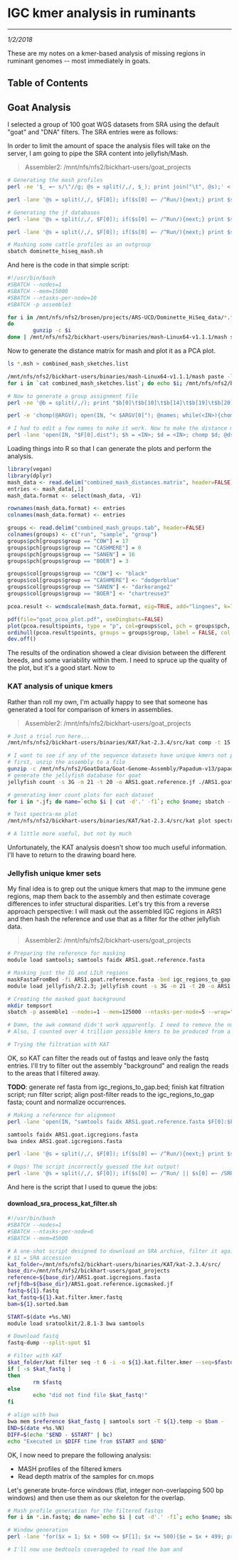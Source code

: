 # IGC kmer analysis in ruminants
---
*1/2/2018*

These are my notes on a kmer-based analysis of missing regions in ruminant genomes -- most immediately in goats.

## Table of Contents



## Goat Analysis

I selected a group of 100 goat WGS datasets from SRA using the default "goat" and "DNA" filters. The SRA entries were as follows:


In order to limit the amount of space the analysis files will take on the server, I am going to pipe the SRA content into jellyfish/Mash.

> Assembler2: /mnt/nfs/nfs2/bickhart-users/goat_projects

```bash
# Generating the mash profiles
perl -ne '$_ =~ s/\"//g; @s = split(/,/, $_); print join("\t", @s);' < goat_wgs_sra.csv > goat_wgs_sra.tab

perl -lane '@s = split(/,/, $F[0]); if($s[0] =~ /^Run/){next;} print $s[0]' < goat_wgs_sra_runifo.csv | xargs -I {} sbatch --nodes=1 --ntasks-per-node=2 --mem=5000 --wrap="fastq-dump -Z {} | /mnt/nfs/nfs2/bickhart-users/binaries/mash-Linux64-v1.1.1/mash sketch -b 1G -s 25000 -o {} - "

# Generating the jf databases
perl -lane '@s = split(/,/, $F[0]); if($s[0] =~ /^Run/){next;} print $s[0]' < goat_wgs_sra_runifo.csv | xargs -I {} sbatch --nodes=1 --ntasks-per-node=2 --mem=110000 -p assemble3 --wrap="module load sratoolkit/2.8.1-3; module load jellyfish/2.2.3; jellyfish count -s 3G -m 21 --bf-size 100G -t 10 -o {}.jf <(fastq-dump -Z {} )";

perl -lane '@s = split(/,/, $F[0]); if($s[0] =~ /^Run/){next;} print $s[0]' < goat_wgs_sra_runifo.csv | xargs -I {} sbatch --nodes=1 --ntasks-per-node=2 --mem=160000 -p assemble3 --wrap="module load sratoolkit/2.8.1-3; module load jellyfish/2.2.3; echo 'fastq-dump -Z {}' > {}.g; jellyfish count -s 3G -m 21 --bf-size 100G -t 10 -o {}.jf -g {}.g";

# Mashing some cattle profiles as an outgroup
sbatch dominette_hiseq_mash.sh
```

And here is the code in that simple script:

```bash
#!/usr/bin/bash
#SBATCH --nodes=1
#SBATCH --mem=15000
#SBATCH --ntasks-per-node=10
#SBATCH -p assemble3

for i in /mnt/nfs/nfs2/brosen/projects/ARS-UCD/Dominette_HiSeq_data/*.fastq.gz
do
        gunzip -c $i
done | /mnt/nfs/nfs2/bickhart-users/binaries/mash-Linux64-v1.1.1/mash sketch -b 1G -s 25000 -p 9 -o dominette_hiseq_mash -
```

Now to generate the distance matrix for mash and plot it as a PCA plot.

```bash
ls *.msh > combined_mash_sketches.list

/mnt/nfs/nfs2/bickhart-users/binaries/mash-Linux64-v1.1.1/mash paste -l combined_mash_sketches combined_mash_sketches.list
for i in `cat combined_mash_sketches.list`; do echo $i; /mnt/nfs/nfs2/bickhart-users/binaries/mash-Linux64-v1.1.1/mash dist -p 10 -t combined_mash_sketches.msh $i > ${i}.dist; done

# Now to generate a group assignment file
perl -ne '@b = split(/,/); print "$b[0]\t$b[10]\t$b[14]\t$b[19]\t$b[20]\t$b[24]\t$b[26]\t$b[29]\t$b[31]\t$b[33]\t$b[34]\t$b[40]\t$b[41]\n";' < goat_wgs_sra_runifo.csv > goat_wgs_sra_runifo.abbrev.tab

perl -e 'chomp(@ARGV); open(IN, "< $ARGV[0]"); @names; while(<IN>){chomp; @d = split(/\./); push(@names, $d[0]);} close IN; open(IN, "< $ARGV[1]"); <IN>; %h; while(<IN>){chomp; @s = split(/\t/); $h{$s[0]} = $s[7];} close IN; foreach my $b (@names){$d = ($h{$b} =~ /SAN/)? "SANEN" : "CASHMERE"; print "$b\t$h{$b}\t$d\n";}' combined_mash_sketches.list goat_wgs_sra_runifo.abbrev.tab > combined_mash_groups.tab

# I had to edit a few names to make it work. Now to make the distance matrix
perl -lane 'open(IN, "$F[0].dist"); $h = <IN>; $d = <IN>; chomp $d; @dsegs = split(/\t/, $d); @nm = split(/\./, $F[0]); $dsegs[0] = $nm[0]; print join("\t", @dsegs);' < combined_mash_sketches.list > combined_mash_distances.matrix
```

Loading things into R so that I can generate the plots and perform the analysis.

```R
library(vegan)
library(dplyr)
mash_data <- read.delim("combined_mash_distances.matrix", header=FALSE)
entries <- mash_data[,1]
mash_data.format <- select(mash_data, -V1)

rownames(mash_data.format) <- entries
colnames(mash_data.format) <- entries

groups <- read.delim("combined_mash_groups.tab", header=FALSE)
colnames(groups) <- c("run", "sample", "group")
groups$pch[groups$group == "COW"] = 17
groups$pch[groups$group == "CASHMERE"] = 0
groups$pch[groups$group == "SANEN"] = 16
groups$pch[groups$group == "BOER"] = 3

groups$col[groups$group == "COW"] <- "black"
groups$col[groups$group == "CASHMERE"] <- "dodgerblue"
groups$col[groups$group == "SANEN"] <- "darkorange2"
groups$col[groups$group == "BOER"] <- "chartreuse3"

pcoa.result <- wcmdscale(mash_data.format, eig=TRUE, add="lingoes", k=75)

pdf(file="goat_pcoa_plot.pdf", useDingbats=FALSE)
plot(pcoa.result$points, type = "p", col=groups$col, pch = groups$pch, asp =1/1)
ordihull(pcoa.result$points, groups = groups$group, label = FALSE, col = c("black", "darkorange2", "dodgerblue", "chartreuse3"))
dev.off()
```

The results of the ordination showed a clear division between the different breeds, and some variability within them. I need to spruce up the quality of the plot, but it's a good start. Now to 

### KAT analysis of unique kmers

Rather than roll my own, I'm actually happy to see that someone has generated a tool for comparison of kmers in assemblies.

> Assembler2: /mnt/nfs/nfs2/bickhart-users/goat_projects

```bash
# Just a trial run here...
/mnt/nfs/nfs2/bickhart-users/binaries/KAT/kat-2.3.4/src/kat comp -t 15 -m 21 -n -p 'png' SRR3144624.jf SRR5557710.jf

# I want to see if any of the sequence datasets have unique kmers not present in the assembly
# first, unzip the assembly to a file
gunzip -c /mnt/nfs/nfs2/GoatData/Goat-Genome-Assembly/Papadum-v13/papadum-v13.full.fa.gz > ./ARS1.goat.reference.fasta
# generate the jellyfish database for goat
jellyfish count -s 3G -m 21 -t 20 -o ARS1.goat.reference.jf ./ARS1.goat.reference.fasta

# generating kmer count plots for each dataset
for i in *.jf; do name=`echo $i | cut -d'.' -f1`; echo $name; sbatch --nodes=1 --mem=45000 --ntasks-per-node=15 --wrap="/mnt/nfs/nfs2/bickhart-users/binaries/KAT/kat-2.3.4/src/kat comp -t 15 -o $name.kat $i ARS1.goat.reference.jf"; done

# Test spectra-mx plot
/mnt/nfs/nfs2/bickhart-users/binaries/KAT/kat-2.3.4/src/kat plot spectra-mx -i -p 'png' -o SRR5557728.kat-main.mx.spectra-mx.png SRR5557728.kat-main.mx

# A little more useful, but not by much
```

Unfortunately, the KAT analysis doesn't show too much useful information. I'll have to return to the drawing board here.


### Jellyfish unique kmer sets

My final idea is to grep out the unique kmers that map to the immune gene regions, map them back to the assembly and then estimate coverage differences to infer structural disparities. Let's try this from a reverse approach perspective: I will mask out the assembled IGC regions in ARS1 and then hash the reference and use that as a filter for the other jellyfish data.

> Assembler2: /mnt/nfs/nfs2/bickhart-users/goat_projects

```bash
# Preparing the reference for masking
module load samtools; samtools faidx ARS1.goat.reference.fasta

# Masking just the IG and LILR regions
maskFastaFromBed -fi ARS1.goat.reference.fasta -bed igc_regions_to_gap.bed -fo ARS1.goat.reference.igcmasked.fasta
module load jellyfish/2.2.3; jellyfish count -s 3G -m 21 -t 20 -o ARS1.goat.reference.igcmasked.jf ARS1.goat.reference.igcmasked.fasta

# Creating the masked goat background
mkdir tempsort
sbatch -p assemble1 --nodes=1 --mem=125000 --ntasks-per-node=5 --wrap="jellyfish dump ARS1.goat.reference.igcmasked.jf -c | awk '{print $1}' | sort -T /mnt/nfs/nfs2/bickhart-users/goat_projects/tempsort --parallel=4 -S 50% > ARS1.goat.reference.igcmasked.background"

# Damn, the awk command didn't work apparently. I need to remove the numbers so that diff can work downstream
# Also, I counted over 4 trillion possible kmers to be produced from a 21 mer! The file is going to be huge!

# Trying the filtration with KAT
```

OK, so KAT can filter the reads out of fastqs and leave only the fastq entries. I'll try to filter out the assembly "background" and realign the reads to the areas that I filtered away.

**TODO**: generate ref fasta from igc_regions_to_gap.bed; finish kat filtration script; run filter script; align post-filter reads to the igc_regions_to_gap fasta; count and normalize occurrences.

```bash
# Making a reference for alignment
perl -lane 'open(IN, "samtools faidx ARS1.goat.reference.fasta $F[0]:$F[1]-$F[2] |"); while(<IN>){chomp; if($_ =~ />/){print ">$F[3]";}else{print $_;}} close IN;' < igc_regions_to_gap.bed > ARS1.goat.igcregions.fasta

samtools faidx ARS1.goat.igcregions.fasta
bwa index ARS1.goat.igcregions.fasta

perl -lane '@s = split(/,/, $F[0]); if($s[0] =~ /^Run/){next;} print $s[0]' < goat_wgs_sra_runifo.csv | xargs -I {} sbatch download_sra_process_kat_filter.sh {}

# Oops! The script incorrectly guessed the kat output! 
perl -lane '@s = split(/,/, $F[0]); if($s[0] =~ /^Run/ || $s[0] =~ /SRR3144624/){next;} print $s[0]' < goat_wgs_sra_runifo.csv | xargs -I {} sbatch --nodes=1 --ntasks-per-node=2 --mem=25000 --wrap="bwa mem ARS1.goat.igcregions.fasta {}.kat.filter.kmer.in.fastq | samtools sort -T {}.temp -o {}.sorted.bam -"
```

And here is the script that I used to queue the jobs:

#### download_sra_process_kat_filter.sh

```bash
#!/usr/bin/bash
#SBATCH --nodes=1
#SBATCH --ntasks-per-node=6
#SBATCH --mem=45000

# A one-shot script designed to download an SRA archive, filter it against a background kmer set and leave only the reads
# $1 = SRA accession
kat_folder=/mnt/nfs/nfs2/bickhart-users/binaries/KAT/kat-2.3.4/src/
base_dir=/mnt/nfs/nfs2/bickhart-users/goat_projects
reference=${base_dir}/ARS1.goat.igcregions.fasta
refjfdb=${base_dir}/ARS1.goat.reference.igcmasked.jf
fastq=${1}.fastq
kat_fastq=${1}.kat.filter.kmer.fastq
bam=${1}.sorted.bam

START=$(date +%s.%N)
module load sratoolkit/2.8.1-3 bwa samtools

# Download fastq
fastq-dump --split-spot $1

# Filter with KAT
$kat_folder/kat filter seq -t 6 -i -o ${1}.kat.filter.kmer --seq=$fastq $refjfdb
if [ -s $kat_fastq ]
then
        rm $fastq
else
        echo "did not find file $kat_fastq!"
fi

# align with bwa
bwa mem $reference $kat_fastq | samtools sort -T ${1}.temp -o $bam -
END=$(date +%s.%N)
DIFF=$(echo "$END - $START" | bc)
echo "Executed in $DIFF time from $START and $END"
```

OK, I now need to prepare the following analysis:
* MASH profiles of the filtered kmers
* Read depth matrix of the samples for cn.mops

Let's generate brute-force windows (flat, integer non-overlapping 500 bp windows) and then use them as our skeleton for the overlap.

```bash
# Mash profile generation for the filtered fastqs
for i in *.in.fastq; do name=`echo $i | cut -d'.' -f1`; echo $name; sbatch --nodes=1 --mem=5000 --ntasks-per-node=2 --wrap="cat $i | /mnt/nfs/nfs2/bickhart-users/binaries/mash-Linux64-v1.1.1/mash sketch -b 1G -s 25000 -o ${name}.filt -"; done

# Window generation
perl -lane 'for($x = 1; $x + 500 <= $F[1]; $x += 500){$e = $x + 499; print "$F[0]\t$x\t$e";}' < ARS1.goat.igcregions.fasta.fai > ARS1.goat.igcregions.windows.bed

# I'll now use bedtools coveragebed to read the bam and 